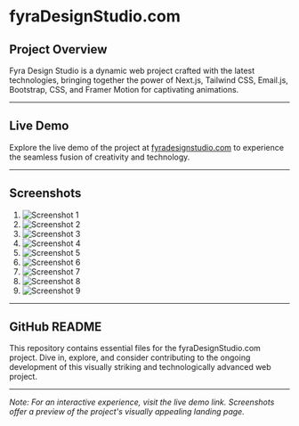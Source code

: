 # fyraDesignStudio.com

## Project Overview

Fyra Design Studio is a dynamic web project crafted with the latest technologies, bringing together the power of Next.js, Tailwind CSS, Email.js, Bootstrap, CSS, and Framer Motion for captivating animations.

---

## Live Demo

Explore the live demo of the project at [fyradesignstudio.com](https://fyradesignstudio.com) to experience the seamless fusion of creativity and technology.

---

## Screenshots

1. ![Screenshot 1](https://github.com/saimsiddiqui8/fyraDesignStudio.com/assets/106109352/2783070d-617f-4e6d-b495-00ae263ce1c3)
2. ![Screenshot 2](https://github.com/saimsiddiqui8/fyraDesignStudio.com/assets/106109352/2620a4d3-fa00-45af-a433-b035f4e9fba8)
3. ![Screenshot 3](https://github.com/saimsiddiqui8/fyraDesignStudio.com/assets/106109352/3b5e7722-cfa3-4d1c-a0c5-114c3ccb0c1e)
4. ![Screenshot 4](https://github.com/saimsiddiqui8/fyraDesignStudio.com/assets/106109352/8a69ad62-4096-44ac-b940-8850fd44e55b)
5. ![Screenshot 5](https://github.com/saimsiddiqui8/fyraDesignStudio.com/assets/106109352/37458d40-f48e-403f-abc5-1723f959d696)
6. ![Screenshot 6](https://github.com/saimsiddiqui8/fyraDesignStudio.com/assets/106109352/1a475bc8-bf93-499d-824c-064c54f89650)
7. ![Screenshot 7](https://github.com/saimsiddiqui8/fyraDesignStudio.com/assets/106109352/fc5df1fa-4f07-4205-8fab-47c067bc92e5)
8. ![Screenshot 8](https://github.com/saimsiddiqui8/fyraDesignStudio.com/assets/106109352/d221335e-2d03-49f3-9c12-658815f98482)
9. ![Screenshot 9](https://github.com/saimsiddiqui8/fyraDesignStudio.com/assets/106109352/d5f6672a-f9c4-45e0-8471-a69312eae9f8)

---

## GitHub README

This repository contains essential files for the fyraDesignStudio.com project. Dive in, explore, and consider contributing to the ongoing development of this visually striking and technologically advanced web project.

---

*Note: For an interactive experience, visit the live demo link. Screenshots offer a preview of the project's visually appealing landing page.*
